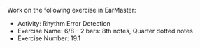 Work on the following exercise in EarMaster:
- Activity: Rhythm Error Detection
- Exercise Name: 6/8 - 2 bars: 8th notes, Quarter dotted notes
- Exercise Number: 19.1
